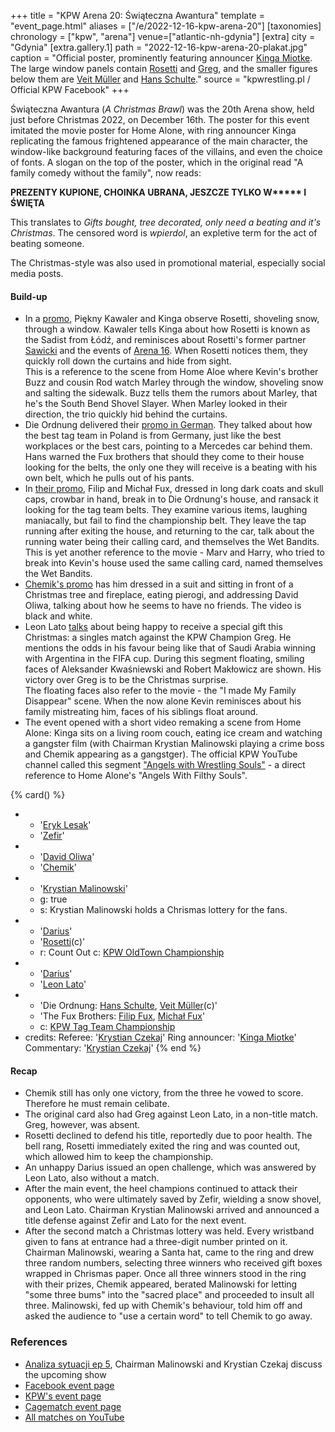 +++
title = "KPW Arena 20: Świąteczna Awantura"
template = "event_page.html"
aliases = ["/e/2022-12-16-kpw-arena-20"]
[taxonomies]
chronology = ["kpw", "arena"]
venue=["atlantic-nh-gdynia"]
[extra]
city = "Gdynia"
[extra.gallery.1]
path = "2022-12-16-kpw-arena-20-plakat.jpg"
caption = "Official poster, prominently featuring announcer [Kinga Miotke](@/w/kinga-miotke.md). The large window panels contain [Rosetti](@/w/rosetti.md) and [Greg](@/w/greg.md), and the smaller figures below them are [Veit Müller](@/w/veit-mueller.md) and [Hans Schulte](@/w/hans-schulte.md)."
source = "kpwrestling.pl / Official KPW Facebook"
+++

Świąteczna Awantura (_A Christmas Brawl_) was the 20th Arena show, held just before Christmas 2022, on December 16th. The poster for this event imitated the movie poster for Home Alone, with ring announcer Kinga replicating the famous frightened appearance of the main character, the window-like background featuring faces of the villains, and even the choice of fonts. A slogan on the top of the poster, which in the original read "A family comedy without the family", now reads:

<strong>PREZENTY KUPIONE, CHOINKA UBRANA, JESZCZE TYLKO W\*\*\*\*\* I ŚWIĘTA</strong>

This translates to _Gifts bought, tree decorated, only need a beating and it's Christmas_. The censored word is _wpierdol_, an expletive term for the act of beating someone.

The Christmas-style was also used in promotional material, especially social media posts.

#### Build-up

* In a [promo][promo-1-kawaler-kinga], Piękny Kawaler and Kinga observe Rosetti, shoveling snow, through a window. Kawaler tells Kinga about how Rosetti is known as the Sadist from Łódź, and reminisces about Rosetti's former partner [Sawicki](@/w/sawicki.md) and the events of [Arena 16](@/e/kpw/2020-02-01-kpw-arena-16-polowanie.md). When Rosetti notices them, they quickly roll down the curtains and hide from sight. \
This is a reference to the scene from Home Aloe where Kevin's brother Buzz and cousin Rod watch Marley through the window, shoveling snow and salting the sidewalk. Buzz tells them the rumors about Marley, that he's the South Bend Shovel Slayer. When Marley looked in their direction, the trio quickly hid behind the curtains.
* Die Ordnung delivered their [promo in German][promo-5-ordnung]. They talked about how the best tag team in Poland is from Germany, just like the best workplaces or the best cars, pointing to a Mercedes car behind them. Hans warned the Fux brothers that should they come to their house looking for the belts, the only one they will receive is a beating with his own belt, which he pulls out of his pants.
* In [their promo][promo-2-wet-bandits], Filip and Michał Fux, dressed in long dark coats and skull caps, crowbar in hand, break in to Die Ordnung's house, and ransack it looking for the tag team belts. They examine various items, laughing maniacally, but fail to find the championship belt. They leave the tap running after exiting the house, and returning to the car, talk about the running water being their calling card, and themselves the Wet Bandits. \
This is yet another reference to the movie - Marv and Harry, who tried to break into Kevin's house used the same calling card, named themselves the Wet Bandits.
* [Chemik's promo][promo-3-chemik] has him dressed in a suit and sitting in front of a Christmas tree and fireplace, eating pierogi, and addressing David Oliwa, talking about how he seems to have no friends. The video is black and white.
* Leon Lato [talks][promo-4-lato] about being happy to receive a special gift this Christmas: a singles match against the KPW Champion Greg. He mentions the odds in his favour being like that of Saudi Arabia winning with Argentina in the FIFA cup. During this segment floating, smiling faces of Aleksander Kwaśniewski and Robert Makłowicz are shown. His victory over Greg is to be the Christmas surprise. \
The floating faces also refer to the movie - the "I made My Family Disappear" scene. When the now alone Kevin reminisces about his family mistreating him, faces of his siblings float around.
* The event opened with a short video remaking a scene from Home Alone: Kinga sits on a living room couch, eating ice cream and watching a gangster film (with Chairman Krystian Malinowski playing a crime boss and Chemik appearing as a gangstger). The official KPW YouTube channel called this segment ["Angels with Wrestling Souls"][angels] - a direct reference to Home Alone's "Angels With Filthy Souls".

{% card() %}
- - '[Eryk Lesak](@/w/eryk-lesak.md)'
  - '[Zefir](@/w/zefir.md)'
- - '[David Oliwa](@/w/david-oliwa.md)'
  - '[Chemik](@/w/chemik.md)'
- - '[Krystian Malinowski](@/w/krystian-malinowski.md)'
  - g: true
  - s: Krystian Malinowski holds a Chrismas lottery for the fans.
- - '[Darius](@/w/darius.md)'
  - '[Rosetti](@/w/rosetti.md)(c)'
  - r: Count Out
    c: [KPW OldTown Championship](@/c/kpw-old-town-championship.md)
- - '[Darius](@/w/darius.md)'
  - '[Leon Lato](@/w/leon-lato.md)'
- - 'Die Ordnung: [Hans Schulte](@/w/hans-schulte.md), [Veit Müller](@/w/veit-mueller.md)(c)'
  - 'The Fux Brothers: [Filip Fux](@/w/filip-fux.md), [Michał Fux](@/w/michal-fux.md)'
  - c: [KPW Tag Team Championship](@/c/kpw-tag-team-championship.md)
- credits:
    Referee: '[Krystian Czekaj](@/w/krystian-czekaj.md)'
    Ring announcer: '[Kinga Miotke](@/w/kinga-miotke.md)'
    Commentary: '[Krystian Czekaj](@/w/krystian-czekaj.md)'
{% end %}

#### Recap

* Chemik still has only one victory, from the three he vowed to score. Therefore he must remain celibate.
* The original card also had Greg against Leon Lato, in a non-title match. Greg, however, was absent.
* Rosetti declined to defend his title, reportedly due to poor health. The bell rang, Rosetti immediately exited the ring and was counted out, which allowed him to keep the championship.
* An unhappy Darius issued an open challenge, which was answered by Leon Lato, also without a match.
* After the main event, the heel champions continued to attack their opponents, who were ultimately saved by Zefir, wielding a snow shovel, and Leon Lato. Chairman Krystian Malinowski arrived and announced a title defense against Zefir and Lato for the next event.
* After the second match a Christmas lottery was held. Every wristband given to fans at entrance had a three-digit number printed on it. Chairman Malinowski, wearing a Santa hat, came to the ring and drew three random numbers, selecting three winners who received gift boxes wrapped in Chrismas paper. Once all three winners stood in the ring with their prizes, Chemik appeared, berated Malinowski for letting "some three bums" into the "sacred place" and proceeded to insult all three. Malinowski, fed up with Chemik's behaviour, told him off and asked the audience to "use a certain word" to tell Chemik to go away.

### References

* [Analiza sytuacji ep 5](https://www.youtube.com/watch?v=506IKGE4VVA), Chairman Malinowski and Krystian Czekaj discuss the upcoming show
* [Facebook event page](https://www.facebook.com/events/1237167553796296/)
* [KPW's event page](https://kpwrestling.pl/events/kpw-arena-20/)
* [Cagematch event page](https://www.cagematch.net/?id=1&nr=353146)
* [All matches on YouTube](https://www.youtube.com/watch?v=jAUBBl9elTU)

[promo-1-kawaler-kinga]: https://www.youtube.com/watch?v=09uuL1EIZaw
[promo-2-wet-bandits]: https://www.youtube.com/watch?v=t_et6prfYzc
[promo-3-chemik]: https://www.youtube.com/watch?v=LcoKvITyC5g
[promo-4-lato]: https://www.youtube.com/watch?v=uHHN6jfKg-g
[promo-5-ordnung]: https://www.youtube.com/watch?v=_pTTN2FwIVc
[angels]: https://www.youtube.com/watch?v=hKOm9IPjC70
